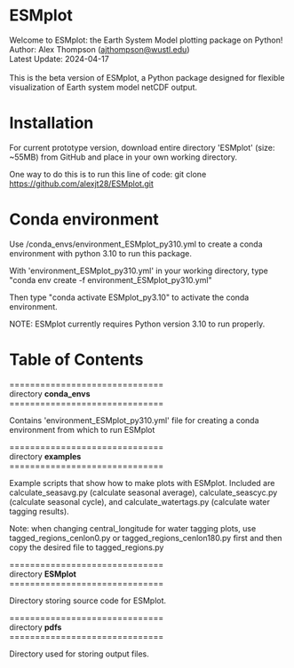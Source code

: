# ESMplot

Welcome to ESMplot: the Earth System Model plotting package on Python! <br/>
Author: Alex Thompson (ajthompson@wustl.edu) <br/>
Latest Update: 2024-04-17 <br/>
<br/>
This is the beta version of ESMplot, a Python package designed for flexible visualization of Earth system model netCDF output. 

# Installation
For current prototype version, download entire directory 'ESMplot' (size: ~55MB) from GitHub and place in your own working directory.

One way to do this is to run this line of code: git clone https://github.com/alexjt28/ESMplot.git

# Conda environment
Use /conda_envs/environment_ESMplot_py310.yml to create a conda environment with python 3.10 to run this package.<br/>

With 'environment_ESMplot_py310.yml' in your working directory, type "conda env create -f environment_ESMplot_py310.yml"<br/>

Then type "conda activate ESMplot_py3.10" to activate the conda environment.<br/>

NOTE: ESMplot currently requires Python version 3.10 to run properly.<br/>

# Table of Contents

============================== <br/>
directory **conda_envs** <br/>
============================== <br/>

Contains 'environment_ESMplot_py310.yml' file for creating a conda environment from which to run ESMplot

============================== <br/>
directory **examples** <br/>
============================== <br/>

Example scripts that show how to make plots with ESMplot. Included are calculate_seasavg.py (calculate seasonal average), calculate_seascyc.py (calculate seasonal cycle), and calculate_watertags.py (calculate water tagging results).

Note: when changing central_longitude for water tagging plots, use tagged_regions_cenlon0.py or tagged_regions_cenlon180.py first and then copy the desired file to tagged_regions.py

============================== <br/>
directory **ESMplot** <br/>
============================== <br/>

Directory storing source code for ESMplot.

============================== <br/>
directory **pdfs** <br/>
============================== <br/>

Directory used for storing output files. 

